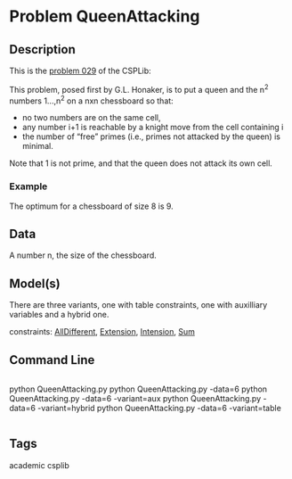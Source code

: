 # Problem QueenAttacking
## Description
This is the [problem 029](https://www.csplib.org/Problems/prob029/) of the CSPLib:

This problem, posed first by G.L. Honaker, is to put a queen and the n<sup>2</sup> numbers 1...,n<sup>2</sup>
on a nxn  chessboard so that:
 - no two numbers are on the same cell,
 - any number i+1 is reachable by a knight move from the cell containing i
 - the number of “free” primes (i.e., primes not attacked by the queen) is minimal.

Note that 1 is not prime, and that the queen does not attack its own cell.

### Example
The optimum for a chessboard of size 8 is 9.


## Data
A number n, the size of the chessboard.

## Model(s)

There are three variants, one with table constraints, one with auxilliary variables and a hybrid one.

  constraints: [AllDifferent](http://pycsp.org/documentation/constraints/AllDifferent), [Extension](http://pycsp.org/documentation/constraints/Extension), [Intension](http://pycsp.org/documentation/constraints/Intension), [Sum](http://pycsp.org/documentation/constraints/Sum)


## Command Line

```
```
python QueenAttacking.py
python QueenAttacking.py -data=6
python QueenAttacking.py -data=6 -variant=aux
python QueenAttacking.py -data=6 -variant=hybrid
python QueenAttacking.py -data=6 -variant=table
```
```

## Tags
 academic csplib
